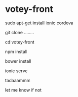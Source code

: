 # votey-front

sudo apt-get install ionic cordova

git clone ........

cd votey-front

npm install

bower install

ionic serve

tadaaammm


let me know if not
